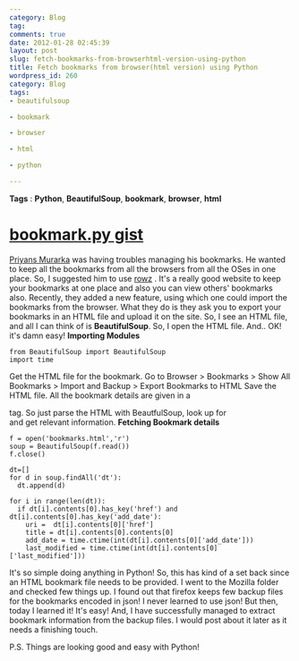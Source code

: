 ```yaml
---
category: Blog
tag: 
comments: true
date: 2012-01-28 02:45:39
layout: post
slug: fetch-bookmarks-from-browserhtml-version-using-python
title: Fetch bookmarks from browser(html version) using Python
wordpress_id: 260
category: Blog
tags:
- beautifulsoup

- bookmark

- browser

- html

- python

---
```


**Tags** : **Python**, **BeautifulSoup**, **bookmark**, **browser**, **html**


# [bookmark.py gist](https://gist.github.com/1690395)


[Priyans Murarka](http://twitter.com/priyansm) was having troubles managing his bookmarks. He wanted to keep all the bookmarks from all the browsers from all the OSes in one place. So, I suggested him to use [rowz](http://rowz.in/) . It's a really good website to keep your bookmarks at one place and also you can view others' bookmarks also. Recently, they added a new feature, using which one could import the bookmarks from the browser. What they do is they ask you to export your bookmarks in an HTML file and upload it on the site. So, I see an HTML file, and all I can think of is **BeautifulSoup**. So, I open the HTML file. And.. OK! it's damn easy!
**Importing Modules**

    
    from BeautifulSoup import BeautifulSoup
    import time




<!-- more -->



Get the HTML file for the bookmark.
Go to Browser > Bookmarks > Show All Bookmarks > Import and Backup > Export Bookmarks to HTML
Save the HTML file.
All the bookmark details are given in a <dt> tag. So just parse the HTML with BeautfulSoup, look up for <dt> and get relevant information.
**Fetching Bookmark details**

    
    f = open('bookmarks.html','r')
    soup = BeautifulSoup(f.read())
    f.close()
    
    dt=[]
    for d in soup.findAll('dt'):
      dt.append(d)
    
    for i in range(len(dt)):
      if dt[i].contents[0].has_key('href') and dt[i].contents[0].has_key('add_date'):
        uri =  dt[i].contents[0]['href']
        title = dt[i].contents[0].contents[0]
        add_date = time.ctime(int(dt[i].contents[0]['add_date']))
        last_modified = time.ctime(int(dt[i].contents[0]['last_modified']))




It's so simple doing anything in Python!
So, this has kind of a set back since an HTML bookmark file needs to be provided. I went to the Mozilla folder and checked few things up. I found out that firefox keeps few backup files for the bookmarks encoded in json! I never learned to use json! But then, today I learned it! It's easy! And, I have successfully managed to extract bookmark information from the backup files. I would post about it later as it needs a finishing touch.

P.S. Things are looking good and easy with Python!
